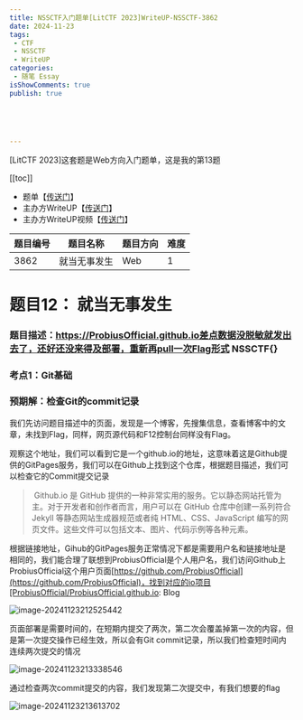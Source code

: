 ```yaml
---
title: NSSCTF入门题单[LitCTF 2023]WriteUP-NSSCTF-3862
date: 2024-11-23
tags:
 - CTF
 - NSSCTF
 - WriteUP
categories:
 - 随笔 Essay 
isShowComments: true
publish: true





---
```


<Boxx/>

[LitCTF 2023]这套题是Web方向入门题单，这是我的第13题

[[toc]]

- 题单【[传送门](https://www.nssctf.cn/problem/3861)】
- 主办方WriteUP【[传送门](https://dqgom7v7dl.feishu.cn/docx/WdHvd735koqwJxxulA2cv4K4nKf)】
- 主办方WriteUP视频【[传送门](https://www.bilibili.com/video/BV1sm4y187EK)】

| 题目编号 | 题目名称     | 题目方向 | 难度 |
| -------- | ------------ | -------- | ---- |
| 3862     | 就当无事发生 | Web      | 1    |

<!-- more -->

# 题目12： 就当无事发生

### 题目描述：https://ProbiusOfficial.github.io差点数据没脱敏就发出去了，还好还没来得及部署，重新再pull一次Flag形式 NSSCTF{}

### 考点1：Git基础

### 预期解：检查Git的commit记录

我们先访问题目描述中的页面，发现是一个博客，先搜集信息，查看博客中的文章，未找到Flag，同样，网页源代码和F12控制台同样没有Flag。

观察这个地址，我们可以看到它是一个github.io的地址，这意味着这是Github提供的GitPages服务，我们可以在Github上找到这个仓库，根据题目描述，我们可以检查它的Commit提交记录

> ​	Github.io 是 GitHub 提供的一种非常实用的服务。它以静态网站托管为主。对于开发者和创作者而言，用户可以在 GitHub 仓库中创建一系列符合 Jekyll 等静态网站生成器规范或者纯 HTML、CSS、JavaScript 编写的网页文件。这些文件可以包括文本、图片、代码示例等各种元素。

根据链接地址，Gihub的GitPages服务正常情况下都是需要用户名和链接地址是相同的，我们能合理了联想到ProbiusOfficial是个人用户名，我们访问Github上ProbiusOfficial这个用户页面[https://github.com/ProbiusOfficial](https://github.com/ProbiusOfficial)，找到对应的io项目[ProbiusOfficial/ProbiusOfficial.github.io: Blog

![image-20241123212525442](/img/essay/image-20241123212525442.png)

页面部署是需要时间的，在短期内提交了两次，第二次会覆盖掉第一次的内容，但是第一次提交操作已经生效，所以会有Git commit记录，所以我们检查短时间内连续两次提交的情况

![image-20241123213338546](/img/essay/image-20241123213338546.png)

通过检查两次commit提交的内容，我们发现第二次提交中，有我们想要的flag

![image-20241123213613702](/img/essay/image-20241123213613702.png)